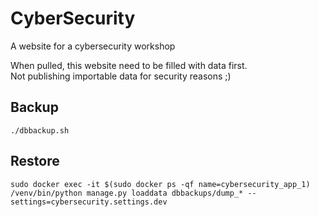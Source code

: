 CyberSecurity
==================

A website for a cybersecurity workshop

When pulled, this website need to be filled with data first.  
Not publishing importable data for security reasons ;)

## Backup
`./dbbackup.sh`

## Restore

`sudo docker exec -it $(sudo docker ps -qf name=cybersecurity_app_1) /venv/bin/python manage.py loaddata dbbackups/dump_* --settings=cybersecurity.settings.dev`

